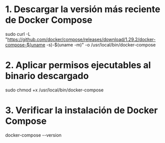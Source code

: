 # 1. Descargar la versión más reciente de Docker Compose
sudo curl -L "https://github.com/docker/compose/releases/download/1.29.2/docker-compose-$(uname -s)-$(uname -m)" -o /usr/local/bin/docker-compose

# 2. Aplicar permisos ejecutables al binario descargado
sudo chmod +x /usr/local/bin/docker-compose

# 3. Verificar la instalación de Docker Compose
docker-compose --version
